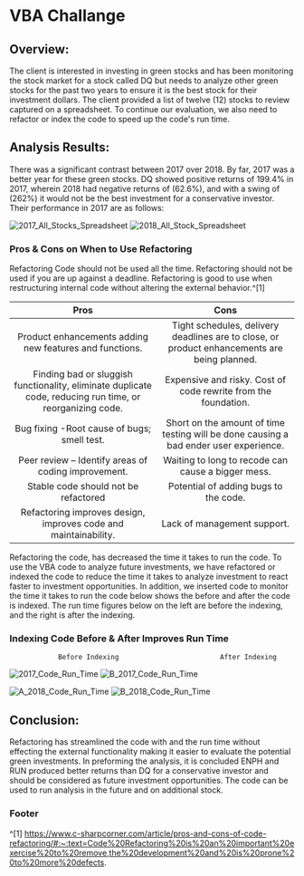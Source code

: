 # VBA Challange
   
## Overview:
The client is interested in investing in green stocks and has been monitoring the stock market for a stock called DQ but needs to analyze other green stocks for the past two years to ensure it is the best stock for their investment dollars.  The client provided a list of twelve (12) stocks to review captured on a spreadsheet.  To continue our evaluation, we also need to refactor or index the code to speed up the code's run time.

## Analysis Results: 
There was a significant contrast between 2017 over 2018.  By far, 2017 was a better year for these green stocks.  DQ showed positive returns of 199.4% in 2017, wherein 2018 had negative returns of (62.6%), and with a swing of (262%) it would not be the best investment for a conservative investor.  Their performance in 2017 are as follows:

![2017_All_Stocks_Spreadsheet](https://user-images.githubusercontent.com/17502725/140571181-86fb928b-ebe6-48f1-ae84-1e3ab6978dab.PNG) ![2018_All_Stock_Spreadsheet](https://user-images.githubusercontent.com/17502725/140571220-174df1b8-d7b3-47a6-abad-707955ac7592.PNG)










### Pros & Cons on When to Use Refactoring 
Refactoring Code should not be used all the time.  Refactoring should not be used if you are up against a deadline.  Refactoring is good to use when restructuring internal code without altering the external behavior.^[1]   

Pros | Cons 
|:--------------:|:-----------------:|
Product enhancements adding new features and functions.  | Tight schedules, delivery deadlines are to close, or product enhancements are being planned.| 
Finding bad or sluggish functionality, eliminate duplicate code, reducing run time, or reorganizing code. | Expensive and risky.  Cost of code rewrite from the foundation.|
Bug fixing -Root cause of bugs; smell test. | Short on the amount of time testing will be done causing a bad ender user experience.|
Peer review – Identify areas of coding improvement. | Waiting to long to recode can cause a bigger mess. |
Stable code should not be refactored | Potential of adding bugs to the code. |
Refactoring improves design, improves code and maintainability. | Lack of management support. |

Refactoring the code, has decreased the time it takes to run the code.  To use the VBA code to analyze future investments, we have refactored or indexed the code to reduce the time it takes to analyze investment to react faster to investment opportunities. In addition, we inserted code to monitor the time it takes to run the code below shows the before and after the code is indexed.  The run time figures below on the left are before the indexing, and the right is after the indexing. 


### Indexing Code Before & After Improves Run Time
                Before Indexing                         After Indexing

![2017_Code_Run_Time](https://user-images.githubusercontent.com/17502725/140571307-9c59189e-5884-47f2-95be-8296a652a609.PNG) ![B_2017_Code_Run_Time](https://user-images.githubusercontent.com/17502725/140571325-6e29340f-9778-49ce-a0b3-0d9331f8b801.PNG)


![A_2018_Code_Run_Time](https://user-images.githubusercontent.com/17502725/140571354-579090e0-d612-4184-a000-84e2ab7f4747.PNG) ![B_2018_Code_Run_Time](https://user-images.githubusercontent.com/17502725/140571383-208554d3-f10b-4563-8965-2c22634cf5f4.PNG)

## Conclusion:
Refactoring has streamlined the code with and the run time without effecting the external functionality making it easier to evaluate the potential green investments.  In preforming the analysis, it is concluded ENPH and RUN produced better returns than DQ for a conservative investor and should be considered as future investment opportunities. The code can be used to run analysis in the future and on additional stock.   

### Footer
^[1] https://www.c-sharpcorner.com/article/pros-and-cons-of-code-refactoring/#:~:text=Code%20Refactoring%20is%20an%20important%20exercise%20to%20remove,the%20development%20and%20is%20prone%20to%20more%20defects.
